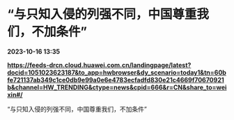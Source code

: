 # “与只知入侵的列强不同，中国尊重我们，不加条件”

**2023-10-16 13:35**

**https://feeds-drcn.cloud.huawei.com.cn/landingpage/latest?docid=1051023623187&to_app=hwbrowser&dy_scenario=today1&tn=60bfe721137ab349c1ce0db9e99a0e6e4783ecfadfd830e21c4669f70670921b&channel=HW_TRENDING&ctype=news&cpid=666&r=CN&share_to=weixin#/**

“与只知入侵的列强不同，中国尊重我们，不加条件”